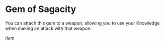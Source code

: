 # Gem of Sagacity

You can attach this gem to a weapon, allowing you to use your Knowledge when making an attack with that weapon.

*Item*
